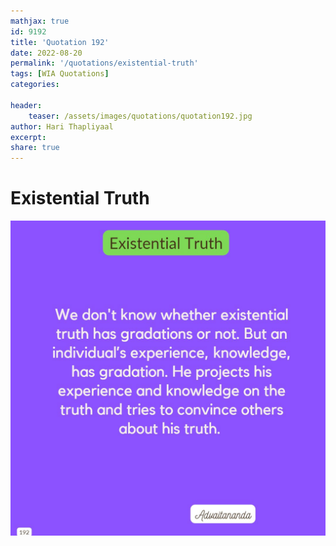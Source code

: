 ```yaml
---
mathjax: true
id: 9192
title: 'Quotation 192'
date: 2022-08-20
permalink: '/quotations/existential-truth'
tags: [WIA Quotations] 
categories: 

header:
    teaser: /assets/images/quotations/quotation192.jpg
author: Hari Thapliyaal 
excerpt:
share: true 
---
```


# Existential Truth

![Existential Truth](/assets/images/quotations/quotation192.jpg)
